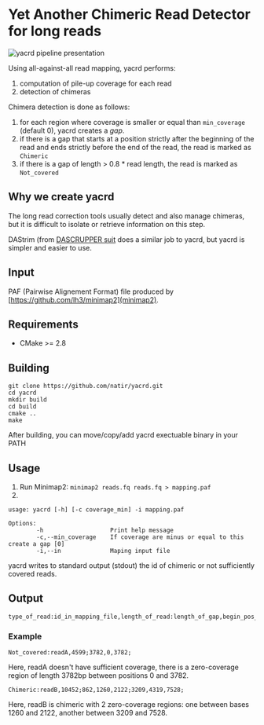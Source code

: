 # Yet Another Chimeric Read Detector for long reads

![yacrd pipeline presentation](image/pipeline.svg)

Using all-against-all read mapping, yacrd performs:

1. computation of pile-up coverage for each read
2. detection of chimeras

Chimera detection is done as follows:

1. for each region where coverage is smaller or equal than `min_coverage` (default 0), yacrd creates a _gap_.
2. if there is a gap that starts at a position strictly after the beginning of the read and ends strictly before the end of the read, the read is marked as `Chimeric`
3. if there is a gap of length > 0.8 * read length, the read is marked as `Not_covered`

## Why we create yacrd

The long read correction tools usually detect and also manage chimeras, but it is difficult to isolate or retrieve information on this step.

DAStrim (from [DASCRUPPER suit](https://github.com/thegenemyers/DASCRUBBER) does a similar job to yacrd, but yacrd is simpler and easier to use.

## Input

PAF (Pairwise Alignement Format) file produced by [https://github.com/lh3/minimap2](minimap2).

## Requirements

- CMake >= 2.8

## Building

```
git clone https://github.com/natir/yacrd.git
cd yacrd
mkdir build
cd build
cmake ..
make
```

After building, you can move/copy/add yacrd exectuable binary in your PATH


## Usage

1) Run Minimap2: `minimap2 reads.fq reads.fq > mapping.paf`
2)

```
usage: yacrd [-h] [-c coverage_min] -i mapping.paf

Options:
        -h                   Print help message
        -c,--min_coverage    If coverage are minus or equal to this create a gap [0]
        -i,--in              Maping input file

```

yacrd writes to standard output (stdout) the id of chimeric or not sufficiently covered reads.

## Output

```
type_of_read:id_in_mapping_file,length_of_read:length_of_gap,begin_pos_of_gap,end_pos_of_gap;length_of_gap,be…
```

### Example

```
Not_covered:readA,4599;3782,0,3782;
```

Here, readA doesn't have sufficient coverage, there is a zero-coverage region of length 3782bp between positions 0 and 3782.

```
Chimeric:readB,10452;862,1260,2122;3209,4319,7528;
```

Here, readB is chimeric with 2 zero-coverage regions: one between bases 1260 and 2122, another between 3209 and 7528.
